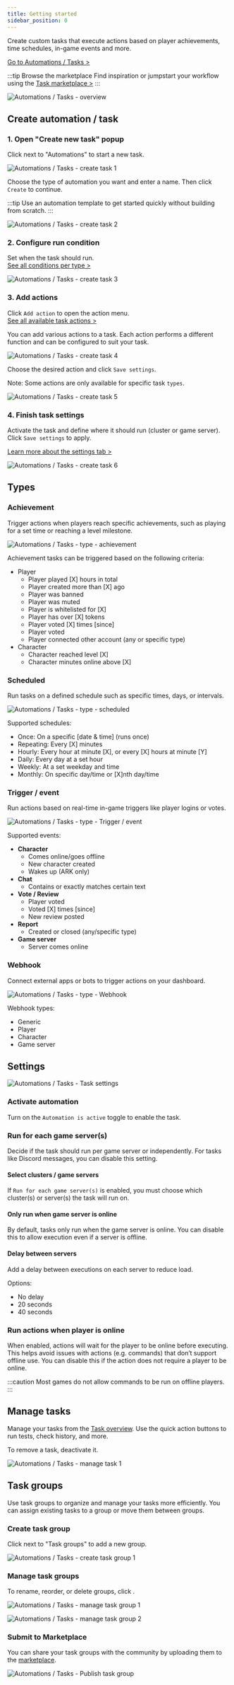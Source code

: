 ```yaml
---
title: Getting started
sidebar_position: 0
---
```


Create custom tasks that execute actions based on player achievements, time schedules, in-game events and more.

[Go to Automations / Tasks >](https://dash.gameserverapp.com/task)

:::tip Browse the marketplace
Find inspiration or jumpstart your workflow using the [Task marketplace >](https://dash.gameserverapp.com/marketplace/market/task_group)
:::

![Automations / Tasks - overview](/img/dashboard/automate_tasks/task_overview.jpg)

## Create automation / task

### 1. Open "Create new task" popup

Click <Icon icon="fa-solid fa-plus-square" size="lg" /> next to "Automations" to start a new task.

![Automations / Tasks - create task 1](/img/dashboard/automate_tasks/create_task_1.jpg)

Choose the type of automation you want and enter a name. Then click `Create` to continue.

:::tip
Use an automation template to get started quickly without building from scratch.
:::

![Automations / Tasks - create task 2](/img/dashboard/automate_tasks/create_task_2.jpg)

### 2. Configure run condition

Set when the task should run.  
[See all conditions per type >](#types)

![Automations / Tasks - create task 3](/img/dashboard/automate_tasks/create_task_3.jpg)

### 3. Add actions

Click `Add action` to open the action menu.  
[See all available task actions >](/dashboard/automate_tasks/actions)

You can add various actions to a task. Each action performs a different function and can be configured to suit your task.

![Automations / Tasks - create task 4](/img/dashboard/automate_tasks/create_task_4.jpg)

Choose the desired action and click `Save settings`.

Note: Some actions are only available for specific task `types`.

![Automations / Tasks - create task 5](/img/dashboard/automate_tasks/create_task_5.jpg)

### 4. Finish task settings

Activate the task and define where it should run (cluster or game server). Click `Save settings` to apply.

[Learn more about the settings tab >](#settings)

![Automations / Tasks - create task 6](/img/dashboard/automate_tasks/create_task_6.jpg)

## Types

### Achievement

Trigger actions when players reach specific achievements, such as playing for a set time or reaching a level milestone.

![Automations / Tasks - type - achievement](/img/dashboard/automate_tasks/task_type_achievement.jpg)

Achievement tasks can be triggered based on the following criteria:
- Player
  - Player played [X] hours in total
  - Player created more than [X] ago
  - Player was banned
  - Player was muted
  - Player is whitelisted for [X]
  - Player has over [X] tokens
  - Player voted [X] times [since]
  - Player voted
  - Player connected other account (any or specific type)
- Character
  - Character reached level [X]
  - Character minutes online above [X]

### Scheduled

Run tasks on a defined schedule such as specific times, days, or intervals.

![Automations / Tasks - type - scheduled](/img/dashboard/automate_tasks/task_type_scheduled.jpg)

Supported schedules:
- Once: On a specific [date & time] (runs once)
- Repeating: Every [X] minutes
- Hourly: Every hour at minute [X], or every [X] hours at minute [Y]
- Daily: Every day at a set hour
- Weekly: At a set weekday and time
- Monthly: On specific day/time or [X]nth day/time

### Trigger / event

Run actions based on real-time in-game triggers like player logins or votes.

![Automations / Tasks - type - Trigger / event](/img/dashboard/automate_tasks/task_type_trigger_event.jpg)

Supported events:
- **Character**
  - Comes online/goes offline
  - New character created
  - Wakes up (ARK only)
- **Chat**
  - Contains or exactly matches certain text
- **Vote / Review**
  - Player voted
  - Voted [X] times [since]
  - New review posted
- **Report**
  - Created or closed (any/specific type)
- **Game server**
  - Server comes online

### Webhook

Connect external apps or bots to trigger actions on your dashboard.

![Automations / Tasks - type - Webhook](/img/dashboard/automate_tasks/task_type_webhook.jpg)

Webhook types:
- Generic
- Player
- Character
- Game server

## Settings

![Automations / Tasks - Task settings](/img/dashboard/automate_tasks/task_settings.jpg)

### Activate automation

Turn on the `Automation is active` toggle to enable the task.

### Run for each game server(s)

Decide if the task should run per game server or independently. For tasks like Discord messages, you can disable this setting.

#### Select clusters / game servers

If `Run for each game server(s)` is enabled, you must choose which cluster(s) or server(s) the task will run on.

#### Only run when game server is online

By default, tasks only run when the game server is online. You can disable this to allow execution even if a server is offline.

#### Delay between servers

Add a delay between executions on each server to reduce load.

Options:
- No delay
- 20 seconds
- 40 seconds

### Run actions when player is online

When enabled, actions will wait for the player to be online before executing. This helps avoid issues with actions (e.g. commands) that don’t support offline use. You can disable this if the action does not require a player to be online.

:::caution
Most games do not allow commands to be run on offline players.
:::

## Manage tasks

Manage your tasks from the [Task overview](https://dash.gameserverapp.com/task). Use the quick action buttons to run tests, check history, and more.

To remove a task, deactivate it.

![Automations / Tasks - manage task 1](/img/dashboard/automate_tasks/manage_task_1.jpg)

## Task groups

Use task groups to organize and manage your tasks more efficiently. You can assign existing tasks to a group or move them between groups.

### Create task group

Click <Icon icon="fa-solid fa-plus-square" size="lg" /> next to "Task groups" to add a new group.

![Automations / Tasks - create task group 1](/img/dashboard/automate_tasks/create_task_group_1.jpg)

### Manage task groups

To rename, reorder, or delete groups, click <Icon icon="fa-solid fa-pen-square" size="lg" />.

![Automations / Tasks - manage task group 1](/img/dashboard/automate_tasks/manage_task_group_1.jpg)

![Automations / Tasks - manage task group 2](/img/dashboard/automate_tasks/manage_task_group_2.jpg)

### Submit to Marketplace

You can share your task groups with the community by uploading them to the [marketplace](/dashboard/marketplace).

![Automations / Tasks - Publish task group](/img/dashboard/automate_tasks/publish_task_group.jpg)
